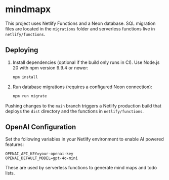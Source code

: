 # mindmapx

This project uses Netlify Functions and a Neon database. SQL migration files are located in the `migrations` folder and serverless functions live in `netlify/functions`.

## Deploying

1. Install dependencies (optional if the build only runs in CI). Use Node.js 20
   with npm version 9.9.4 or newer:
   ```bash
   npm install
   ```
2. Run database migrations (requires a configured Neon connection):
   ```bash
   npm run migrate
   ```

Pushing changes to the `main` branch triggers a Netlify production build that deploys the `dist` directory and the functions in `netlify/functions`.

## OpenAI Configuration

Set the following variables in your Netlify environment to enable AI powered features:

```
OPENAI_API_KEY=your-openai-key
OPENAI_DEFAULT_MODEL=gpt-4o-mini
```

These are used by serverless functions to generate mind maps and todo lists.
